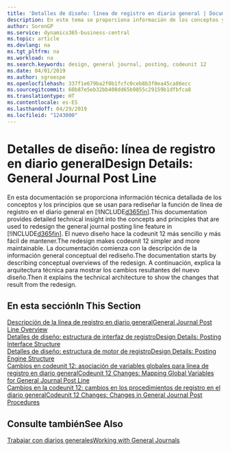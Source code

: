 ```yaml
---
title: 'Detalles de diseño: línea de registro en diario general | Documentos de Microsoft'
description: En este tema se proporciona información de los conceptos y los principios que se usan para rediseñar la función de línea de registro en el diario general en Business Central.
author: SorenGP
ms.service: dynamics365-business-central
ms.topic: article
ms.devlang: na
ms.tgt_pltfrm: na
ms.workload: na
ms.search.keywords: design, general journal, posting, codeunit 12
ms.date: 04/01/2019
ms.author: sgroespe
ms.openlocfilehash: 337f1e679ba2f0b1fcfc0ceb8b3f0ea45ca86ecc
ms.sourcegitcommit: 60b87e5eb32bb408dd65b9855c29159b1dfbfca8
ms.translationtype: HT
ms.contentlocale: es-ES
ms.lasthandoff: 04/29/2019
ms.locfileid: "1243000"
---
```

# <a name="design-details-general-journal-post-line"></a><span data-ttu-id="ebc48-103">Detalles de diseño: línea de registro en diario general</span><span class="sxs-lookup"><span data-stu-id="ebc48-103">Design Details: General Journal Post Line</span></span>
<span data-ttu-id="ebc48-104">En esta documentación se proporciona información técnica detallada de los conceptos y los principios que se usan para rediseñar la función de línea de registro en el diario general en [!INCLUDE[d365fin](includes/d365fin_md.md)].</span><span class="sxs-lookup"><span data-stu-id="ebc48-104">This documentation provides detailed technical insight into the concepts and principles that are used to redesign the general journal posting line feature in [!INCLUDE[d365fin](includes/d365fin_md.md)].</span></span> <span data-ttu-id="ebc48-105">El nuevo diseño hace la codeunit 12 más sencillo y más fácil de mantener.</span><span class="sxs-lookup"><span data-stu-id="ebc48-105">The redesign makes codeunit 12 simpler and more maintainable.</span></span> <span data-ttu-id="ebc48-106">La documentación comienza con la descripción de la información general conceptual del rediseño.</span><span class="sxs-lookup"><span data-stu-id="ebc48-106">The documentation starts by describing conceptual overviews of the redesign.</span></span> <span data-ttu-id="ebc48-107">A continuación, explica la arquitectura técnica para mostrar los cambios resultantes del nuevo diseño.</span><span class="sxs-lookup"><span data-stu-id="ebc48-107">Then it explains the technical architecture to show the changes that result from the redesign.</span></span>  

## <a name="in-this-section"></a><span data-ttu-id="ebc48-108">En esta sección</span><span class="sxs-lookup"><span data-stu-id="ebc48-108">In This Section</span></span>  
[<span data-ttu-id="ebc48-109">Descripción de la línea de registro en diario general</span><span class="sxs-lookup"><span data-stu-id="ebc48-109">General Journal Post Line Overview</span></span>](design-details-general-journal-post-line-overview.md)  
[<span data-ttu-id="ebc48-110">Detalles de diseño: estructura de interfaz de registro</span><span class="sxs-lookup"><span data-stu-id="ebc48-110">Design Details: Posting Interface Structure</span></span>](design-details-posting-interface-structure.md)  
[<span data-ttu-id="ebc48-111">Detalles de diseño: estructura de motor de registro</span><span class="sxs-lookup"><span data-stu-id="ebc48-111">Design Details: Posting Engine Structure</span></span>](design-details-posting-engine-structure.md)  
[<span data-ttu-id="ebc48-112">Cambios en codeunit 12: asociación de variables globales para línea de registro en diario general</span><span class="sxs-lookup"><span data-stu-id="ebc48-112">Codeunit 12 Changes: Mapping Global Variables for General Journal Post Line</span></span>](design-details-codeunit-12-changes-mapping-global-variables-for-general-journal-post-line.md)  
[<span data-ttu-id="ebc48-113">Cambios en la codeunit 12: cambios en los procedimientos de registro en el diario general</span><span class="sxs-lookup"><span data-stu-id="ebc48-113">Codeunit 12 Changes: Changes in General Journal Post Procedures</span></span>](design-details-codeunit-12-changes-changes-in-general-journal-post-procedures.md)  

## <a name="see-also"></a><span data-ttu-id="ebc48-114">Consulte también</span><span class="sxs-lookup"><span data-stu-id="ebc48-114">See Also</span></span>  
[<span data-ttu-id="ebc48-115">Trabajar con diarios generales</span><span class="sxs-lookup"><span data-stu-id="ebc48-115">Working with General Journals</span></span>](ui-work-general-journals.md)
